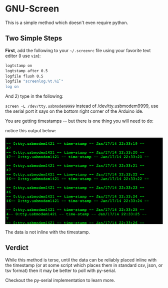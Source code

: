 GNU-Screen
==========


This is a simple method which doesn't even require python.


## Two Simple Steps


**First**, add the following to your `~/.screenrc` file using your favorite text editor (I use `vim`):

```bash
logtstamp on
logtstamp after 0.5
logfile flush 0.5
logfile "screenlog.%t.%1`"
log on
```

And 2) type in the following:


`screen -L /dev/tty.usbmodem9999`  instead of /dev/tty.usbmodem9999, use the serial port it says on the bottom right corner of the Arduino ide.

You are getting timestamps -- but there is one thing you will need to do:

notice this output below:

<img src="./screen-screenshot.png" alt="problems"/>

The data is not inline with the timestamp.

Verdict
-------

While this method is terse, until the data can be reliably placed inline with the timestamp (or at some script which places them in standard csv, json, or tsv format) then it may be better to poll with py-serial.

Checkout the py-serial implementation to learn more.





